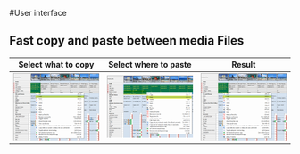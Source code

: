 #User interface

## Fast copy and paste between media Files

Select what to copy | Select where to paste | Result
--|--|--
![Copy](userinterface-copy.png) | ![Paste](userinterface-paste.png) | ![Result](userinterface-copy.png)
